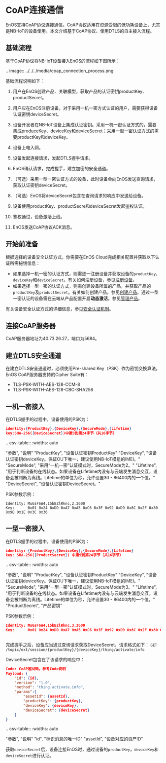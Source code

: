 # CoAP连接通信

EnOS支持CoAP协议连接通信。CoAP协议适用在资源受限的低功耗设备上，尤其是NB-IoT的设备使用。本文介绍基于CoAP协议、使用DTLS的自主接入流程。

## 基础流程

基于CoAP协议将NB-IoT设备接入EnOS的流程如下图所示：

.. image:: ../../../media/coap_connection_process.png

基础流程说明如下：

1. 用户在EnOS创建产品、关联模型，获取产品的认证密钥productKey、productSecret。

2. 用户应在EnOS注册设备。对于采用一机一密方式认证的用户，需要获得设备认证密钥deviceSecret。
   
3. 设备开发者在NB-IoT设备上集成认证密钥。采用一机一密认证方式的，需要集成produceKey、deviceKey和deviceSecret；采用一型一密认证方式的需要productKey和deviceKey。
   
4. 设备上电入网。

5. 设备发起连接请求，发起DTLS握手请求。

6. EnOS确认请求，完成握手，建立加密的安全通道。

7. （可选）采用一型一密认证方式的设备，此时设备会向EnOS发送查询请求，获取认证密钥deviceSecret。

8. （可选）EnOS将deviceSecret包含在查询请求的响应中发送给设备。

9. 设备使用productKey、productSecre和deviceSecret发起鉴权认证。

10. 鉴权通过，设备激活上线。

11. EnOS发送CoAP协议ACK消息。

## 开始前准备

根据选择的设备安全认证方式，你需要在EnOS Cloud完成相关配置并获取以下认证所需秘钥信息：
- 如果选择一机一密的认证方式，则需逐一注册设备并获取设备的`productKey`，`deviceKey`和`deviceSecret`。有关如何注册设备，参见[注册设备](../../howto/device/manage/creating_device)。
- 如果选择一型一密的认证方式，则需创建设备所属的产品，并获取产品的`productKey`及`productSecret`。有关如何创建产品，参见[创建产品](../../howto/device/manage/creating_device)。通过一型一密认证的设备需在云端从产品配置开启**动态激活**，参见[管理产品](../../howto/device/manage/managing_products)。

有关设备安全认证方式的详细信息，参见[安全认证机制](../../learn/deviceconnection_authentication)。

## 连接CoAP服务器

CoAP服务器地址为40.73.26.27，端口为5684。

## 建立DTLS安全通道

在建立DTLS安全通道时，必须使用Pre-shared Key（PSK）作为密钥交换算法。EnOS CoAP服务器支持的Cipher Suite有：

- TLS-PSK-WITH-AES-128-CCM-8
- TLS-PSK-WITH-AES-128-CBC-SHA256

## 一机一密接入
  
在DTLS握手的过程中，设备使用的PSK为：

```json
identity:{ProductKey},{DeviceKey},{SecureMode},{Lifetime}
key:SHA-256({DeviceSecret})中第9到第24字节（共16字节）
```

.. csv-table::
   :widths: auto

   "参数", "说明"
   "ProductKey", "设备认证密钥ProductKey"
   "DeviceKey",	"设备认证密钥deviceKey。保证OU下唯一，建议使用NB-IoT模组的IMEI。"
   "SecureMode", "采用“一机一密”认证模式时，SecureMode为2。"
   "Lifetime", "用于判断设备的在线状态。如果设备在Lifetime内没有与云端发生消息交互，设备会被判断为离线。Lifetime的单位为秒，允许设置30 - 86400内的一个值。"
   "DeviceSecret", "设备认证密钥DeviceSecret。"

PSK参数示例：
```
Identity: MuGsF6W4,15bBZlRknc,2,3600
Key:      0x01 0x24 0xDD 0xA7 0xA5 0xC6 0x3F 0x92 0xD9 0x8C 0x2F 0x80 0x9B 0x1E 0x3C 0x36
```

## 一型一密接入

在DTLS握手的过程中，设备使用的PSK为：

```json
identity: {ProductKey},{DeviceKey},{SecureMode},{Lifetime}
key: SHA-256({ProductSecret}) 中第9到第24字节（共16字节）
```

.. csv-table::
   :widths: auto
   
   "参数", "说明"
   "ProductKey", "设备认证密钥ProductKey"
   "DeviceKey", "设备认证密钥deviceKey。保证OU下唯一，建议使用NB-IoT模组的IMEI。"
   "SecureMode", "采用“一型一密”认证模式时，SecureMode为3。"
   "Lifetime", "用于判断设备的在线状态。如果设备在Lifetime内没有与云端发生消息交互，设备会被判断为离线。Lifetime的单位为秒，允许设置30 - 86400内的一个值。"
   "ProductSecret", "产品密钥"

PSK参数示例：
```json
Identity: MuGsF6W4,15bBZlRknc,3,3600
Key:      0x01 0x24 0xDD 0xA7 0xA5 0xC6 0x3F 0x92 0xD9 0x8C 0x2F 0x80 0x9B 0x1E 0x3C 0x36
 
```

完成握手之后，设备应当通过查询请求获取DeviceSecret，请求格式如下：
`GET /topic/ext/session/{productKey}/{deviceKey}/thing/activate/info`

DeviceSecret包含在了该请求的响应中：

```json
Code: CoAP返回码，参考Code说明
Payload: {
    "id": {id},
    "version": "1.0",
    "method": "thing.activate.info",
    "params":{
        "assetId": {assetId},
        "productKey": {productKey},
        "deviceKey": {deviceKey},
        "deviceSecret": {deviceSecret}
    }
}
```

.. csv-table::
   :widths: auto
   
   "参数", "说明"
   "id", "标识消息的唯一ID"
   "assetId", "设备对应的资产ID"
   
获取`deviceSecret`后，设备连接EnOS时，通过设备的`productKey`，`deviceKey`和`deviceSecret`进行认证。




 

 

